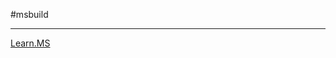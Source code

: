 #msbuild 

---

[Learn.MS](https://learn.microsoft.com/en-us/visualstudio/msbuild/common-msbuild-project-properties?view=vs-2022)
